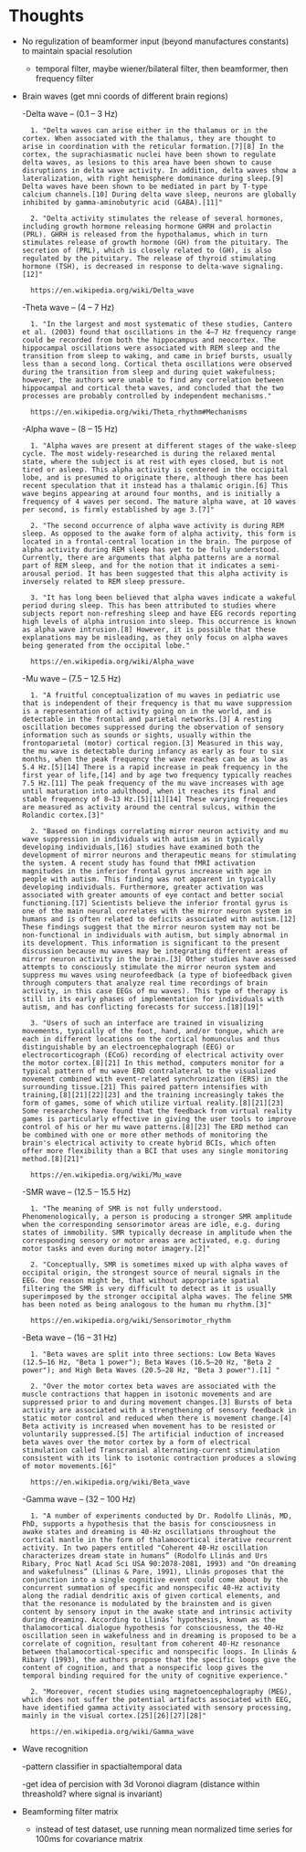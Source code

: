 # Thoughts #
- No regulization of beamformer input (beyond manufactures constants) to maintain spacial resolution
	- temporal filter, maybe wiener/bilateral filter, then beamformer, then frequency filter

- Brain waves (get mni coords of different brain regions)

	-Delta wave – (0.1 – 3 Hz)

		1. "Delta waves can arise either in the thalamus or in the cortex. When associated with the thalamus, they are thought to arise in coordination with the reticular formation.[7][8] In the cortex, the suprachiasmatic nuclei have been shown to regulate delta waves, as lesions to this area have been shown to cause disruptions in delta wave activity. In addition, delta waves show a lateralization, with right hemisphere dominance during sleep.[9] Delta waves have been shown to be mediated in part by T-type calcium channels.[10] During delta wave sleep, neurons are globally inhibited by gamma-aminobutyric acid (GABA).[11]"

	 	2. "Delta activity stimulates the release of several hormones, including growth hormone releasing hormone GHRH and prolactin (PRL). GHRH is released from the hypothalamus, which in turn stimulates release of growth hormone (GH) from the pituitary. The secretion of (PRL), which is closely related to (GH), is also regulated by the pituitary. The release of thyroid stimulating hormone (TSH), is decreased in response to delta-wave signaling.[12]"

	 	https://en.wikipedia.org/wiki/Delta_wave

    -Theta wave – (4 – 7 Hz)

    	1. "In the largest and most systematic of these studies, Cantero et al. (2003) found that oscillations in the 4–7 Hz frequency range could be recorded from both the hippocampus and neocortex. The hippocampal oscillations were associated with REM sleep and the transition from sleep to waking, and came in brief bursts, usually less than a second long. Cortical theta oscillations were observed during the transition from sleep and during quiet wakefulness; however, the authors were unable to find any correlation between hippocampal and cortical theta waves, and concluded that the two processes are probably controlled by independent mechanisms."
    	
    	https://en.wikipedia.org/wiki/Theta_rhythm#Mechanisms

    -Alpha wave – (8 – 15 Hz)

    	1. "Alpha waves are present at different stages of the wake-sleep cycle. The most widely-researched is during the relaxed mental state, where the subject is at rest with eyes closed, but is not tired or asleep. This alpha activity is centered in the occipital lobe, and is presumed to originate there, although there has been recent speculation that it instead has a thalamic origin.[6] This wave begins appearing at around four months, and is initially a frequency of 4 waves per second. The mature alpha wave, at 10 waves per second, is firmly established by age 3.[7]"
    	
    	2. "The second occurrence of alpha wave activity is during REM sleep. As opposed to the awake form of alpha activity, this form is located in a frontal-central location in the brain. The purpose of alpha activity during REM sleep has yet to be fully understood. Currently, there are arguments that alpha patterns are a normal part of REM sleep, and for the notion that it indicates a semi-arousal period. It has been suggested that this alpha activity is inversely related to REM sleep pressure.

    	3. "It has long been believed that alpha waves indicate a wakeful period during sleep. This has been attributed to studies where subjects report non-refreshing sleep and have EEG records reporting high levels of alpha intrusion into sleep. This occurrence is known as alpha wave intrusion.[8] However, it is possible that these explanations may be misleading, as they only focus on alpha waves being generated from the occipital lobe."
    	
    	https://en.wikipedia.org/wiki/Alpha_wave

    -Mu wave – (7.5 – 12.5 Hz)

    	1. "A fruitful conceptualization of mu waves in pediatric use that is independent of their frequency is that mu wave suppression is a representation of activity going on in the world, and is detectable in the frontal and parietal networks.[3] A resting oscillation becomes suppressed during the observation of sensory information such as sounds or sights, usually within the frontoparietal (motor) cortical region.[3] Measured in this way, the mu wave is detectable during infancy as early as four to six months, when the peak frequency the wave reaches can be as low as 5.4 Hz.[5][14] There is a rapid increase in peak frequency in the first year of life,[14] and by age two frequency typically reaches 7.5 Hz.[11] The peak frequency of the mu wave increases with age until maturation into adulthood, when it reaches its final and stable frequency of 8–13 Hz.[5][11][14] These varying frequencies are measured as activity around the central sulcus, within the Rolandic cortex.[3]"

    	2. "Based on findings correlating mirror neuron activity and mu wave suppression in individuals with autism as in typically developing individuals,[16] studies have examined both the development of mirror neurons and therapeutic means for stimulating the system. A recent study has found that fMRI activation magnitudes in the inferior frontal gyrus increase with age in people with autism. This finding was not apparent in typically developing individuals. Furthermore, greater activation was associated with greater amounts of eye contact and better social functioning.[17] Scientists believe the inferior frontal gyrus is one of the main neural correlates with the mirror neuron system in humans and is often related to deficits associated with autism.[12] These findings suggest that the mirror neuron system may not be non-functional in individuals with autism, but simply abnormal in its development. This information is significant to the present discussion because mu waves may be integrating different areas of mirror neuron activity in the brain.[3] Other studies have assessed attempts to consciously stimulate the mirror neuron system and suppress mu waves using neurofeedback (a type of biofeedback given through computers that analyze real time recordings of brain activity, in this case EEGs of mu waves). This type of therapy is still in its early phases of implementation for individuals with autism, and has conflicting forecasts for success.[18][19]"

    	3. "Users of such an interface are trained in visualizing movements, typically of the foot, hand, and/or tongue, which are each in different locations on the cortical homunculus and thus distinguishable by an electroencephalograph (EEG) or electrocorticograph (ECoG) recording of electrical activity over the motor cortex.[8][21] In this method, computers monitor for a typical pattern of mu wave ERD contralateral to the visualized movement combined with event-related synchronization (ERS) in the surrounding tissue.[21] This paired pattern intensifies with training,[8][21][22][23] and the training increasingly takes the form of games, some of which utilize virtual reality.[8][21][23] Some researchers have found that the feedback from virtual reality games is particularly effective in giving the user tools to improve control of his or her mu wave patterns.[8][23] The ERD method can be combined with one or more other methods of monitoring the brain's electrical activity to create hybrid BCIs, which often offer more flexibility than a BCI that uses any single monitoring method.[8][21]"

    	https://en.wikipedia.org/wiki/Mu_wave

    -SMR wave – (12.5 – 15.5 Hz)

    	1. "The meaning of SMR is not fully understood. Phenomenologically, a person is producing a stronger SMR amplitude when the corresponding sensorimotor areas are idle, e.g. during states of immobility. SMR typically decrease in amplitude when the corresponding sensory or motor areas are activated, e.g. during motor tasks and even during motor imagery.[2]"

    	2. "Conceptually, SMR is sometimes mixed up with alpha waves of occipital origin, the strongest source of neural signals in the EEG. One reason might be, that without appropriate spatial filtering the SMR is very difficult to detect as it is usually superimposed by the stronger occipital alpha waves. The feline SMR has been noted as being analogous to the human mu rhythm.[3]"
    	
    	https://en.wikipedia.org/wiki/Sensorimotor_rhythm

    -Beta wave – (16 – 31 Hz)

        1. "Beta waves are split into three sections: Low Beta Waves (12.5–16 Hz, "Beta 1 power"); Beta Waves (16.5–20 Hz, "Beta 2 power"); and High Beta Waves (20.5–28 Hz, "Beta 3 power").[1] "

        2. "Over the motor cortex beta waves are associated with the muscle contractions that happen in isotonic movements and are suppressed prior to and during movement changes.[3] Bursts of beta activity are associated with a strengthening of sensory feedback in static motor control and reduced when there is movement change.[4] Beta activity is increased when movement has to be resisted or voluntarily suppressed.[5] The artificial induction of increased beta waves over the motor cortex by a form of electrical stimulation called Transcranial alternating-current stimulation consistent with its link to isotonic contraction produces a slowing of motor movements.[6]"

        https://en.wikipedia.org/wiki/Beta_wave

    -Gamma wave – (32 – 100 Hz)

        1. "A number of experiments conducted by Dr. Rodolfo Llinás, MD, PhD, supports a hypothesis that the basis for consciousness in awake states and dreaming is 40-Hz oscillations throughout the cortical mantle in the form of thalamocortical iterative recurrent activity. In two papers entitled "Coherent 40-Hz oscillation characterizes dream state in humans” (Rodolfo Llinás and Urs Ribary, Proc Natl Acad Sci USA 90:2078-2081, 1993) and "On dreaming and wakefulness” (Llinas & Pare, 1991), Llinás proposes that the conjunction into a single cognitive event could come about by the concurrent summation of specific and nonspecific 40-Hz activity along the radial dendritic axis of given cortical elements, and that the resonance is modulated by the brainstem and is given content by sensory input in the awake state and intrinsic activity during dreaming. According to Llinás’ hypothesis, known as the thalamocortical dialogue hypothesis for consciousness, the 40-Hz oscillation seen in wakefulness and in dreaming is proposed to be a correlate of cognition, resultant from coherent 40-Hz resonance between thalamocortical-specific and nonspecific loops. In Llinás & Ribary (1993), the authors propose that the specific loops give the content of cognition, and that a nonspecific loop gives the temporal binding required for the unity of cognitive experience."

        2. "Moreover, recent studies using magnetoencephalography (MEG), which does not suffer the potential artifacts associated with EEG, have identified gamma activity associated with sensory processing, mainly in the visual cortex.[25][26][27][28]"

        https://en.wikipedia.org/wiki/Gamma_wave

- Wave recognition

	-pattern classifier in spactialtemporal data

	-get idea of percision with 3d Voronoi diagram (distance within threashold? where signal is invariant)


- Beamforming filter matrix
	- instead of test dataset, use running mean normalized time series for 100ms for covariance matrix
